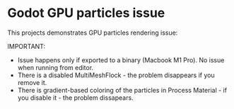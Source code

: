 # Godot GPU particles issue

This projects demonstrates GPU particles rendering issue: [](https://github.com/godotengine/godot/issues/82185)

IMPORTANT:
- Issue happens only if exported to a binary (Macbook M1 Pro). No issue when running from editor.
- There is a disabled MultiMeshFlock - the problem disappears if you remove it.
- There is gradient-based coloring of the particles in Process Material - if you disable it - the problem dissapears.
